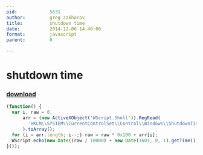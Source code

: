 ```yaml
---
pid:            5631
author:         greg zakharov
title:          shutdown time
date:           2014-12-06 14:40:06
format:         javascript
parent:         0

---
```


# shutdown time

### [download](//scripts/5631.js)



```javascript
(function() {
  var i, raw = 0,
      arr = (new ActiveXObject('WScript.Shell')).RegRead(
        'HKLM\\SYSTEM\\CurrentControlSet\\Control\\Windows\\ShutdownTime'
      ).toArray();
  for (i = arr.length; i--;) raw = raw * 0x100 + arr[i];
  WScript.echo(new Date((raw / 10000) + new Date(1601, 0, 1).getTime()));
}());
```
